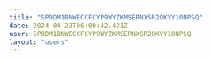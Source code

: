 ```yaml
---
title: "SP0DM1BNWECCFCYP9WYZKMSERNXSR2QKYY10NPSQ"
date: 2024-04-23T06:00:42.421Z
user: SP0DM1BNWECCFCYP9WYZKMSERNXSR2QKYY10NPSQ
layout: "users"
---
```

    